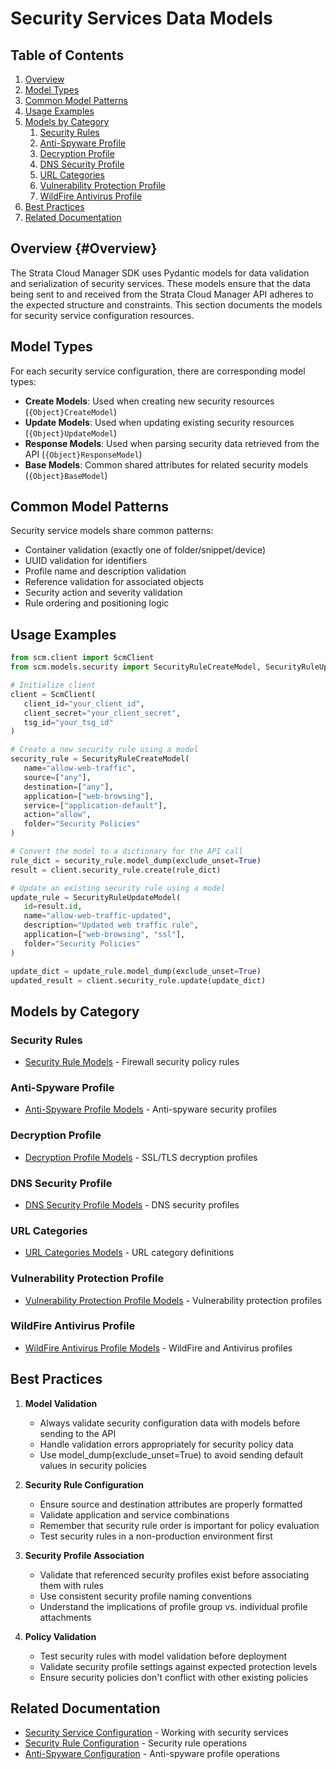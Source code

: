 # Security Services Data Models

## Table of Contents

1. [Overview](#overview)
2. [Model Types](#model-types)
3. [Common Model Patterns](#common-model-patterns)
4. [Usage Examples](#usage-examples)
5. [Models by Category](#models-by-category)
   1. [Security Rules](#security-rules)
   2. [Anti-Spyware Profile](#anti-spyware-profile)
   3. [Decryption Profile](#decryption-profile)
   4. [DNS Security Profile](#dns-security-profile)
   5. [URL Categories](#url-categories)
   6. [Vulnerability Protection Profile](#vulnerability-protection-profile)
   7. [WildFire Antivirus Profile](#wildfire-antivirus-profile)
6. [Best Practices](#best-practices)
7. [Related Documentation](#related-documentation)

## Overview {#Overview}
<span id="overview"></span>

The Strata Cloud Manager SDK uses Pydantic models for data validation and serialization of security services. These models ensure that the data being sent to and received from the Strata Cloud Manager API adheres to the expected structure and constraints. This section documents the models for security service configuration resources.

## Model Types

For each security service configuration, there are corresponding model types:

- **Create Models**: Used when creating new security resources (`{Object}CreateModel`)
- **Update Models**: Used when updating existing security resources (`{Object}UpdateModel`)
- **Response Models**: Used when parsing security data retrieved from the API (`{Object}ResponseModel`)
- **Base Models**: Common shared attributes for related security models (`{Object}BaseModel`)

## Common Model Patterns

Security service models share common patterns:

- Container validation (exactly one of folder/snippet/device)
- UUID validation for identifiers
- Profile name and description validation
- Reference validation for associated objects
- Security action and severity validation
- Rule ordering and positioning logic

## Usage Examples

<div class="termy">

<!-- termynal -->
```python
from scm.client import ScmClient
from scm.models.security import SecurityRuleCreateModel, SecurityRuleUpdateModel

# Initialize client
client = ScmClient(
   client_id="your_client_id",
   client_secret="your_client_secret",
   tsg_id="your_tsg_id"
)

# Create a new security rule using a model
security_rule = SecurityRuleCreateModel(
   name="allow-web-traffic",
   source=["any"],
   destination=["any"],
   application=["web-browsing"],
   service=["application-default"],
   action="allow",
   folder="Security Policies"
)

# Convert the model to a dictionary for the API call
rule_dict = security_rule.model_dump(exclude_unset=True)
result = client.security_rule.create(rule_dict)

# Update an existing security rule using a model
update_rule = SecurityRuleUpdateModel(
   id=result.id,
   name="allow-web-traffic-updated",
   description="Updated web traffic rule",
   application=["web-browsing", "ssl"],
   folder="Security Policies"
)

update_dict = update_rule.model_dump(exclude_unset=True)
updated_result = client.security_rule.update(update_dict)
```

</div>

## Models by Category

### Security Rules

- [Security Rule Models](security_rule_models.md) - Firewall security policy rules

### Anti-Spyware Profile

- [Anti-Spyware Profile Models](anti_spyware_profile_models.md) - Anti-spyware security profiles

### Decryption Profile

- [Decryption Profile Models](decryption_profile_models.md) - SSL/TLS decryption profiles

### DNS Security Profile

- [DNS Security Profile Models](dns_security_profile_models.md) - DNS security profiles

### URL Categories

- [URL Categories Models](url_categories_models.md) - URL category definitions

### Vulnerability Protection Profile

- [Vulnerability Protection Profile Models](vulnerability_protection_profile_models.md) - Vulnerability protection profiles

### WildFire Antivirus Profile

- [WildFire Antivirus Profile Models](wildfire_antivirus_profile_models.md) - WildFire and Antivirus profiles

## Best Practices

1. **Model Validation**
   - Always validate security configuration data with models before sending to the API
   - Handle validation errors appropriately for security policy data
   - Use model_dump(exclude_unset=True) to avoid sending default values in security policies

2. **Security Rule Configuration**
   - Ensure source and destination attributes are properly formatted
   - Validate application and service combinations
   - Remember that security rule order is important for policy evaluation
   - Test security rules in a non-production environment first

3. **Security Profile Association**
   - Validate that referenced security profiles exist before associating them with rules
   - Use consistent security profile naming conventions
   - Understand the implications of profile group vs. individual profile attachments

4. **Policy Validation**
   - Test security rules with model validation before deployment
   - Validate security profile settings against expected protection levels
   - Ensure security policies don't conflict with other existing policies

## Related Documentation

- [Security Service Configuration](../../config/security_services/index.md) - Working with security services
- [Security Rule Configuration](../../config/security_services/security_rule.md) - Security rule operations
- [Anti-Spyware Configuration](../../config/security_services/anti_spyware_profile.md) - Anti-spyware profile operations
